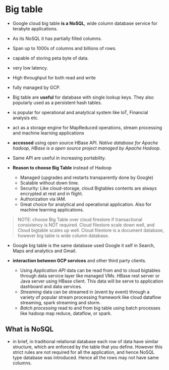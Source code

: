# Big table

- Google cloud big table **is a NoSQL**, wide column database service for terabyte applications.
- As its NoSQL it has partially filled columns.
- Span up to 1000s of columns and billions of rows.
- capable of storing peta byte of data.
- very low latency.
- High throughput for both read and write
- fully managed by GCP.

- Big table are **useful** for database with single lookup keys. They also popularly used as a persistent hash tables.
- is popular for operational and analytical system like IoT, Financial analysis etc.
- act as a storage engine for MapReduced operations, stream processing and machine learning applications

- **accessed** using open source HBase API. *Native database for Apache hadoop, HBase is a open source project managed by Apache Hadoop*.
- Same API are useful in increasing portability.

- **Reason to choose Big Table** instead of Hadoop
  - Managed (upgrades and restarts transparently done by Google)
  - Scalable without down time.
  - Security: Like cloud-storage, cloud Bigtables contents are always encrypted at rest and in flight.
  - Authorization via IAM.
  - Great choice for analytical and operational application. Also for machine learning applications.

> NOTE: choose Big Table over cloud firestore if transactional consistency is NOT required.
> Cloud filestore scale down well, and Cloud bigtable scales up well.
> Cloud filestore is a document database, however big table is wide column database.

- Google big table is the same database used Google it self in Search, Maps and analytics and Gmail.

- **interaction between GCP services** and other third party clients.
  - Using *Application API* data can be read from and to cloud bigtables through data service layer like managed VMs. HBase rest server or Java server using HBase client. This data will be serve to application dashboard and data services.
  - *Streaming* data can be streamed in (event by event) through a variety of popular stream processing framework like cloud dataflow streaming, spark streaming and storm.
  - *Batch processing* read to and from big table using batch processes like hadoop map reduce, dataflow, or spark.

## What is NoSQL

- in brief, in traditional relational database each row of data have similar structure, which are enforced by the table that you define. However this strict rules are not required for all the application, and hence NoSQL type database was introduced. Hence all the rows may not have same columns.
